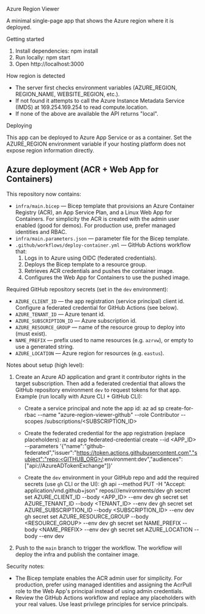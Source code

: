Azure Region Viewer

A minimal single-page app that shows the Azure region where it is deployed.

Getting started

1. Install dependencies: npm install
2. Run locally: npm start
3. Open http://localhost:3000

How region is detected

- The server first checks environment variables (AZURE_REGION, REGION_NAME, WEBSITE_REGION, etc.).
- If not found it attempts to call the Azure Instance Metadata Service (IMDS) at 169.254.169.254 to read compute.location.
- If none of the above are available the API returns "local".

Deploying

This app can be deployed to Azure App Service or as a container. Set the AZURE_REGION environment variable if your hosting platform does not expose region information directly.

## Azure deployment (ACR + Web App for Containers)

This repository now contains:

- `infra/main.bicep` — Bicep template that provisions an Azure Container Registry (ACR), an App Service Plan, and a Linux Web App for Containers. For simplicity the ACR is created with the admin user enabled (good for demos). For production use, prefer managed identities and RBAC.
- `infra/main.parameters.json` — parameter file for the Bicep template.
- `.github/workflows/deploy-container.yml` — GitHub Actions workflow that:
  1. Logs in to Azure using OIDC (federated credentials).
  2. Deploys the Bicep template to a resource group.
  3. Retrieves ACR credentials and pushes the container image.
  4. Configures the Web App for Containers to use the pushed image.

Required GitHub repository secrets (set in the `dev` environment):

- `AZURE_CLIENT_ID` — the app registration (service principal) client id. Configure a federated credential for GitHub Actions (see below).
- `AZURE_TENANT_ID` — Azure tenant id.
- `AZURE_SUBSCRIPTION_ID` — Azure subscription id.
- `AZURE_RESOURCE_GROUP` — name of the resource group to deploy into (must exist).
- `NAME_PREFIX` — prefix used to name resources (e.g. `azrvw`), or empty to use a generated string.
- `AZURE_LOCATION` — Azure region for resources (e.g. `eastus`).

Notes about setup (high level):

1. Create an Azure AD application and grant it contributor rights in the target subscription. Then add a federated credential that allows the GitHub repository environment `dev` to request tokens for that app. Example (run locally with Azure CLI + GitHub CLI):

   - Create a service principal and note the app id:
     az ad sp create-for-rbac --name "azure-region-viewer-github" --role Contributor --scopes /subscriptions/<SUBSCRIPTION_ID>

   - Create the federated credential for the app registration (replace placeholders):
     az ad app federated-credential create --id <APP_ID> --parameters '{"name":"github-federated","issuer":"https://token.actions.githubusercontent.com","subject":"repo:<GITHUB_ORG>/<REPO>:environment:dev","audiences":["api://AzureADTokenExchange"]}'

   - Create the `dev` environment in your GitHub repo and add the required secrets (use `gh` CLI or the UI):
     gh api --method PUT -H "Accept: application/vnd.github+json" repos/<ORG>/<REPO>/environments/dev
     gh secret set AZURE_CLIENT_ID --body <APP_ID> --env dev
     gh secret set AZURE_TENANT_ID --body <TENANT_ID> --env dev
     gh secret set AZURE_SUBSCRIPTION_ID --body <SUBSCRIPTION_ID> --env dev
     gh secret set AZURE_RESOURCE_GROUP --body <RESOURCE_GROUP> --env dev
     gh secret set NAME_PREFIX --body <NAME_PREFIX> --env dev
     gh secret set AZURE_LOCATION --body <LOCATION> --env dev

2. Push to the `main` branch to trigger the workflow. The workflow will deploy the infra and publish the container image.

Security notes:

- The Bicep template enables the ACR admin user for simplicity. For production, prefer using managed identities and assigning the AcrPull role to the Web App's principal instead of using admin credentials.
- Review the GitHub Actions workflow and replace any placeholders with your real values. Use least privilege principles for service principals.
